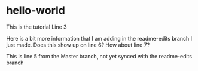 # hello-world
This is the tutorial
Line 3


Here is a bit more information that I am adding in the readme-edits branch I just made.
Does this show up on line 6?
How about line 7?

This is line 5 from the Master branch, not yet synced with the readme-edits branch